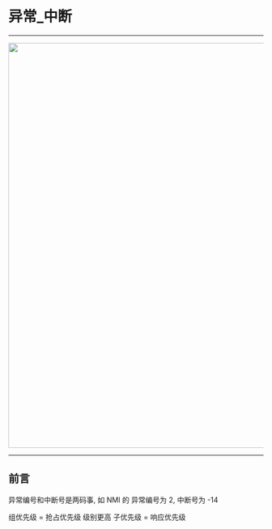 # 异常_中断

---

<div align=center><a href="https://gitee.com/iotxiaohu/blog">
    <img width="800" src="https://img-blog.csdnimg.cn/de8c23947b77452ea068c5b6fc3aa2c6.png"/>
</a></div>

---

## 前言

异常编号和中断号是两码事, 如 NMI 的 异常编号为 2, 中断号为 -14

组优先级 = 抢占优先级    级别更高
子优先级 = 响应优先级

